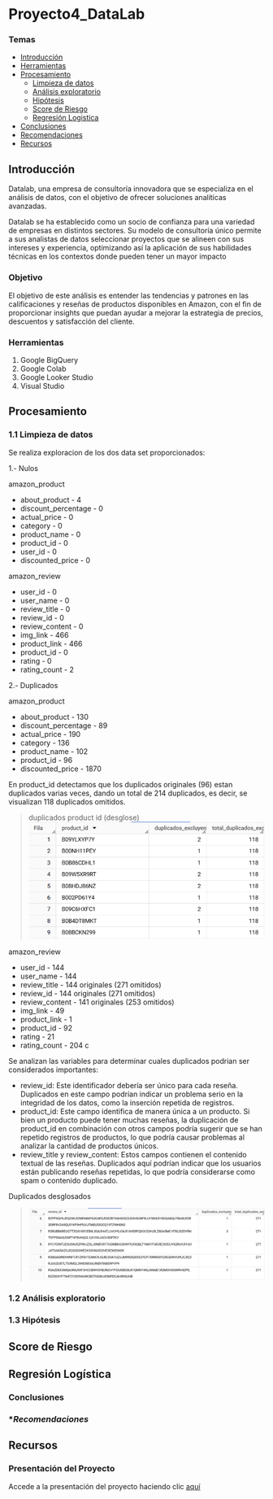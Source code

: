 # Proyecto4_DataLab

### Temas

- [Introducción](#introducción)
- [Herramientas](#herramientas)
- [Procesamiento](#procesamiento)
  - [Limpieza de datos ](#limpieza_de_datos)
  - [Análisis exploratorio](#análisis_exploratorio)
  - [Hipótesis](#hipótesis)
  - [Score de Riesgo](#score_de_riesgo)
  - [Regresión Logistica](#regresion_logistica)
- [Conclusiones](#Conclusiones)
- [Recomendaciones](#Recomendaciones)
- [Recursos](#Recursos)

## Introducción

Datalab, una empresa de consultoría innovadora que se especializa en el análisis de datos, con el objetivo de ofrecer soluciones analíticas avanzadas.

Datalab se ha establecido como un socio de confianza para una variedad de empresas en distintos sectores. Su modelo de consultoría único permite a sus analistas de datos seleccionar proyectos que se alineen con sus intereses y experiencia, optimizando así la aplicación de sus habilidades técnicas en los contextos donde pueden tener un mayor impacto

### Objetivo

 El objetivo de este análisis es entender las tendencias y patrones en las calificaciones y reseñas de productos disponibles en Amazon, con el fin de proporcionar insights que puedan ayudar a mejorar la estrategia de precios, descuentos y satisfacción del cliente. 

### **Herramientas**
  1. Google BigQuery
  2. Google Colab
  3. Google Looker Studio
  4. Visual Studio

## **Procesamiento**

### 1.1 Limpieza de datos 

Se realiza exploracion de los dos data set proporcionados:

1.- Nulos

amazon_product
  * about_product - 4
  * discount_percentage - 0
  * actual_price - 0
  * category - 0
  * product_name - 0
  * product_id - 0
  * user_id - 0
  * discounted_price - 0

amazon_review
  * user_id - 0
  * user_name - 0
  * review_title - 0
  * review_id - 0
  * review_content - 0
  * img_link - 466
  * product_link - 466
  * product_id - 0
  * rating - 0
  * rating_count - 2

2.- Duplicados

amazon_product
  * about_product - 130
  * discount_percentage - 89
  * actual_price - 190
  * category - 136
  * product_name - 102
  * product_id - 96
  * discounted_price - 1870

  En product_id  detectamos que los duplicados originales (96) estan duplicados varias veces, dando un total de 214 duplicados, es decir, se visualizan 118 duplicados omitidos.

  > duplicados product id (desglose)
  >![alt text](Imagenes/image.png)

amazon_review
  * user_id - 144
  * user_name - 144
  * review_title - 144 originales (271 omitidos)
  * review_id - 144 originales (271 omitidos)
  * review_content - 141 originales (253 omitidos)
  * img_link - 49
  * product_link - 1
  * product_id - 92
  * rating - 21
  * rating_count - 204 c

  Se analizan las variables para determinar cuales duplicados podrian ser considerados importantes:

  + review_id: Este identificador debería ser único para cada reseña. Duplicados en este campo podrían indicar un problema serio en la integridad de los datos, como la inserción repetida de registros.
  + product_id:  Este campo identifica de manera única a un producto. Si bien un producto puede tener muchas reseñas, la duplicación de product_id en combinación con otros campos podría sugerir que se han repetido registros de productos, lo que podría causar problemas al analizar la cantidad de productos únicos.
  + review_title y review_content: Estos campos contienen el contenido textual de las reseñas. Duplicados aquí podrían indicar que los usuarios están publicando reseñas repetidas, lo que podría considerarse como spam o contenido duplicado.

Duplicados desglosados
>
>![alt text](Imagenes/1.png)

### 1.2 Análisis exploratorio

### 1.3 Hipótesis

## Score de Riesgo
## **Regresión Logística**


### **Conclusiones**

### **Recomendaciones*


## **Recursos**

### Presentación del Proyecto 
Accede a la presentación del proyecto haciendo clic [aquí](https://drive.google.com/file/d/1GdkslQ3pPk7i1k2rmBQY7mdTkbuySkSC/view?usp=sharing)